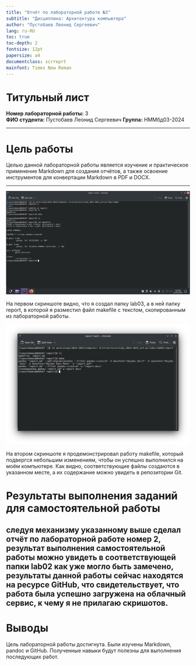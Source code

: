 ```yaml
---
title: "Отчёт по лабораторной работе №3"
subtitle: "Дисциплина: Архитектура компьютера"
author: "Пустобаев Леонид Сергеевич"
lang: ru-RU
toc: true
toc-depth: 2
fontsize: 12pt
papersize: a4
documentclass: scrreprt
mainfont: Times New Roman
---
```


# Титульный лист

**Номер лабораторной работы:** 3  
**ФИО студента:** Пустобаев Леонид Сергеевич
**Группа:** НММбд03-2024

---

# Цель работы

Целью данной лабораторной работы является изучение и практическое применение Markdown для создания отчётов, а также освоение инструментов для конвертации Markdown в PDF и DOCX.

---

![](images/Screenshot_1.png)
<br>
<p style="margin-top: 10px;">
На первом скриншоте видно, что я создал папку lab03, а в ней папку report, в которой я разместил файл makefile с текстом, скопированным из лабораторной работы.
</p>

![](images/Screenshot_2.png)
<br>
<p style="margin-top: 10px;">
На втором скриншоте я продемонстрировал работу makefile, который подвергся небольшим изменениям, чтобы он успешно выполнился на моём компьютере. Как видно, соответствующие файлы создаются в указанном месте, а их содержание можно увидеть в репозитории Git.
</p>

# Результаты выполнения заданий для самостоятельной работы

следуя механизму указанному выше сделал отчёт по лабораторной работе номер 2, результат выполнения самостоятельной работы можно увидеть в соответствующей папки lab02
как уже могло быть замечено, результаты данной работы сейчас находятся на ресурсе GitHub, что свидетельствует, что работа была успешно загружена на облачный сервис, к чему я не прилагаю скришотов.
---

# Выводы

Цель лабораторной работы достигнута. Были изучены Markdown, pandoc и GitHub. Полученные навыки будут полезны для выполнения последующих работ.
